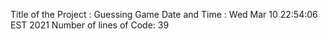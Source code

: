 Title of the Project : Guessing Game 
Date and Time :
Wed Mar 10 22:54:06 EST 2021
Number of lines  of Code:
39
